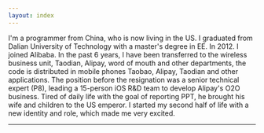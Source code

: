 ```yaml
--- 
layout: index 
---
```



<div class="page-home-p">
    I'm a programmer from China, who is now living in the US. I graduated from Dalian University of Technology with a master's
    degree in EE. In 2012. I joined Alibaba. In the past 6 years, I have been transferred to the wireless business unit,
    Taodian, Alipay, word of mouth and other departments, the code is distributed in mobile phones Taobao, Alipay, Taodian
    and other applications. The position before the resignation was a senior technical expert (P8), leading a 15-person
    iOS R&D team to develop Alipay's O2O business. Tired of daily life with the goal of reporting PPT, he brought his
    wife and children to the US emperor. I started my second half of life with a new identity and role, which made me
    very excited.
</div>

<hr>

<div class="page-home-p">

</div>
  